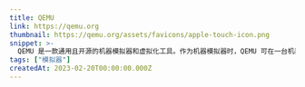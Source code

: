 ```yaml
---
title: QEMU
link: https://qemu.org
thumbnail: https://qemu.org/assets/favicons/apple-touch-icon.png
snippet: >-
  QEMU 是一款通用且开源的机器模拟器和虚拟化工具。作为机器模拟器时，QEMU 可在一台机器（如 ARM 板）上运行为另一台机器（如你的 PC）开发的操作系统和程序。
tags: ["模拟器"]
createdAt: 2023-02-20T00:00:00.000Z
---
```

